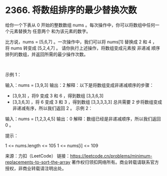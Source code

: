 # 2366. 将数组排序的最少替换次数

给你一个下表从 0 开始的整数数组 nums 。每次操作中，你可以将数组中任何一个元素替换为 任意两个 和为该元素的数字。

比方说，nums = [5,6,7] 。一次操作中，我们可以将 nums[1] 替换成 2 和 4 ，将 nums 转变成 [5,2,4,7] 。
请你执行上述操作，将数组变成元素按 非递减 顺序排列的数组，并返回所需的最少操作次数。

 

示例 1：

输入：nums = [3,9,3]
输出：2
解释：以下是将数组变成非递减顺序的步骤：
- [3,9,3] ，将9 变成 3 和 6 ，得到数组 [3,3,6,3] 
- [3,3,6,3] ，将 6 变成 3 和 3 ，得到数组 [3,3,3,3,3] 
总共需要 2 步将数组变成非递减有序，所以我们返回 2 。
示例 2：

输入：nums = [1,2,3,4,5]
输出：0
解释：数组已经是非递减顺序，所以我们返回 0 。
 

提示：

1 <= nums.length <= 105
1 <= nums[i] <= 109

来源：力扣（LeetCode）
链接：https://leetcode.cn/problems/minimum-replacements-to-sort-the-array
著作权归领扣网络所有。商业转载请联系官方授权，非商业转载请注明出处。
